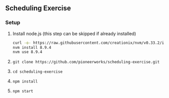 ## Scheduling Exercise

### Setup

1. Install node.js (this step can be skipped if already installed)

    ```bash
    curl -o- https://raw.githubusercontent.com/creationix/nvm/v0.33.2/install.sh | bash   
    nvm install 8.9.4
    nvm use 8.9.4
    ```
1. `git clone https://github.com/pioneerworks/scheduling-exercise.git`
1. `cd scheduling-exercise`
1. `npm install`
1. `npm start` 

